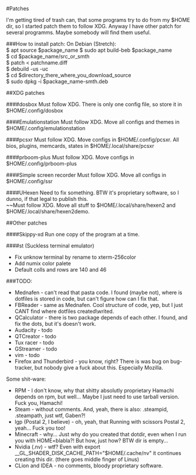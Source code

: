 #Patches

I'm getting tired of trash can, that some programs try to do from my $HOME dir, so I started patch them to follow XDG. Anyway I have other patch for several programms. Maybe somebody will find them useful.						

###How to install patch:
On Debian (Stretch):														
$ apt source $package_name
$ sudo apt build-beb $package_name			
$ cd $package_name/src_or_smth					
$ patch < patchname.diff								
$ debuild -us -uc												
$ cd $directory_there_where_you_download_source		
$ sudo dpkg -i $package_name-smth.deb			

##XDG patches

####dosbox
Must follow XDG. There is only one config file, so store it in $HOME/.config/dosbox

####Emulationstation
Must follow XDG. Move all configs and themes in $HOME/.config/emulationstation

####pcsxr
Must follow XDG. Move configs in $HOME/.config/pcsxr. All bios, plugins, memcards, states in $HOME/.local/share/pcsxr

####prboom-plus
Must follow XDG. Move configs in $HOME/.config/prboom-plus

####Simple screen recorder
Must follow XDG. Move all configs in $HOME/.config/ssr

####UHexen
Need to fix something. BTW it's proprietary software, so I dunno, if that legal to publish this.												
~~Must follow XDG. Move all stuff to $HOME/.local/share/hexen2 and $HOME/.local/share/hexen2demo.

##Other patches

####Skippy-xd
Run one copy of the program at a time.

####st (Suckless terminal emulator)
- Fix unknow terminal by rename to xterm-256color		
- Add numix color palete									
- Default colls and rows are 140 and 46				

###TODO:
- Mednafen - can't read that pasta code. I found (maybe not), where is dotfiles is stored in code, but can't figure how can I fix that.
- FBReader - same as Mednafen. Cool structure of code, yep, but I just CANT find where dotfiles created\writed.
- QCalculator - there is two package depends of each other. I found, and fix the dots, but it's doesn't work.
- Audacity - todo
- QTCreator - todo
- Tux racer - todo
- GStreamer - todo
- vim - todo
- Firefox and Thunderbird - you know, right? There is was bug on bug-tracker, but nobody give a fuck about this. Especially Mozilla.		

Some shit-ware:
- RPM - I don't know, why that shitty absolutly proprietary Hamachi depends on rpm, but well... Maybe I just need to use tarball version. Fuck you, Hamachi!
- Steam - without comments. And, yeah, there is also: .steampid, .steampath, just wtf, Gaben?!
- lgp (Postal 2, I believe) - oh, yeah, that Running with scissors Postal 2, yeah... Fuck you too!
- Minecraft - why... Just why do you created that dotdir, even when I run you with HOME=blabla?! But how, just how? BTW dir is empty...
- Nvidia (.nv) - wtf? Even with export __GL_SHADER_DISK_CACHE_PATH="$HOME/.cache/nv" it continues creating this dir. (there goes middle finger of Linus)
- CLion and IDEA - no comments, bloody proprietary software.
